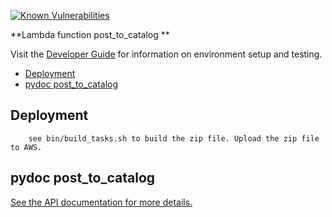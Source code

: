[![Known Vulnerabilities](https://snyk.io/test/github/nasa/cumulus-orca/badge.svg?targetFile=tasks/post_to_catalog/requirements.txt)](https://snyk.io/test/github/nasa/cumulus-orca?targetFile=tasks/post_to_catalog/requirements.txt)

**Lambda function post_to_catalog **

Visit the [Developer Guide](https://nasa.github.io/cumulus-orca/docs/developer/development-guide/code/contrib-code-intro) for information on environment setup and testing.

- [Deployment](#deployment)
- [pydoc post_to_catalog](#pydoc)

<a name="deployment"></a>
## Deployment
```
    see bin/build_tasks.sh to build the zip file. Upload the zip file to AWS.
```
<a name="pydoc"></a>
## pydoc post_to_catalog
[See the API documentation for more details.](API.md)